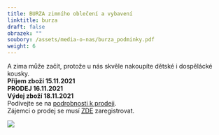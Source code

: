 ```yaml
---
title: BURZA zimního oblečení a vybavení
linktitle: burza
draft: false
obrazek: ""
soubory: /assets/media-o-nas/burza_podminky.pdf
weight: 6
---
```

A zima může začít, protože u nás skvěle nakoupíte dětské i dospělácké kousky.\
**Příjem zboží       15.11.2021**\
**PRODEJ              16.11.2021**\
**Výdej zboží        18.11.2021**\
Podívejte se na [podrobnosti k  prodeji](/assets/media-o-nas/burza_podminky.pdf). \
Zájemci o prodej se musí [](https://docs.google.com/forms/d/1CUZaKzPmslzg56Gb8mlE5GJdgx1hlrDcI-K2rsOcoHA/prefill) [ZDE](https://docs.google.com/forms/d/e/1FAIpQLSeLuny4nkAW0pzq8BulzwFgRBXJjbrER1_P6pQENHm1NEQrGw/viewform) zaregistrovat.  

![](/assets/media/baner_burza.jpg)